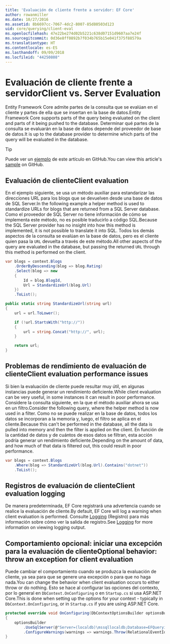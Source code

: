 ```yaml
---
title: 'Evaluación de cliente frente a servidor: EF Core'
author: rowanmiller
ms.date: 10/27/2016
ms.assetid: 8b6697cc-7067-4dc2-8007-85d80503d123
uid: core/querying/client-eval
ms.openlocfilehash: 47e22be274d02b5221c638d07151d9607aa7e24f
ms.sourcegitcommit: 0d36e8ff0892b7f034b765b15e041f375f88579a
ms.translationtype: HT
ms.contentlocale: es-ES
ms.lasthandoff: 09/09/2018
ms.locfileid: "44250808"
---
```

# <a name="client-vs-server-evaluation"></a><span data-ttu-id="9a4aa-102">Evaluación de cliente frente a servidor</span><span class="sxs-lookup"><span data-stu-id="9a4aa-102">Client vs. Server Evaluation</span></span>

<span data-ttu-id="9a4aa-103">Entity Framework Core admite partes de la consulta que se evalúan en el cliente y partes de ella que se insertan en la base de datos.</span><span class="sxs-lookup"><span data-stu-id="9a4aa-103">Entity Framework Core supports parts of the query being evaluated on the client and parts of it being pushed to the database.</span></span> <span data-ttu-id="9a4aa-104">Determinar qué partes de la consulta se evaluarán en la base de datos depende del proveedor de base de datos.</span><span class="sxs-lookup"><span data-stu-id="9a4aa-104">It is up to the database provider to determine which parts of the query will be evaluated in the database.</span></span>

> [!TIP]  
> <span data-ttu-id="9a4aa-105">Puede ver un [ejemplo](https://github.com/aspnet/EntityFramework.Docs/tree/master/samples/core/Querying) de este artículo en GitHub.</span><span class="sxs-lookup"><span data-stu-id="9a4aa-105">You can view this article's [sample](https://github.com/aspnet/EntityFramework.Docs/tree/master/samples/core/Querying) on GitHub.</span></span>

## <a name="client-evaluation"></a><span data-ttu-id="9a4aa-106">Evaluación de cliente</span><span class="sxs-lookup"><span data-stu-id="9a4aa-106">Client evaluation</span></span>

<span data-ttu-id="9a4aa-107">En el ejemplo siguiente, se usa un método auxiliar para estandarizar las direcciones URL para los blogs que se devuelven desde una base de datos de SQL Server.</span><span class="sxs-lookup"><span data-stu-id="9a4aa-107">In the following example a helper method is used to standardize URLs for blogs that are returned from a SQL Server database.</span></span> <span data-ttu-id="9a4aa-108">Como el proveedor de SQL Server no tiene información de cómo se implementa este método, no es posible traducirlo a código SQL.</span><span class="sxs-lookup"><span data-stu-id="9a4aa-108">Because the SQL Server provider has no insight into how this method is implemented, it is not possible to translate it into SQL.</span></span> <span data-ttu-id="9a4aa-109">Todos los demás aspectos de la consulta se evalúan en la base de datos, pero es el cliente quien pasa la `URL` devuelta a través de este método.</span><span class="sxs-lookup"><span data-stu-id="9a4aa-109">All other aspects of the query are evaluated in the database, but passing the returned `URL` through this method is performed on the client.</span></span>

<!-- [!code-csharp[Main](samples/core/Querying/Querying/ClientEval/Sample.cs?highlight=6)] -->
``` csharp
var blogs = context.Blogs
    .OrderByDescending(blog => blog.Rating)
    .Select(blog => new
    {
        Id = blog.BlogId,
        Url = StandardizeUrl(blog.Url)
    })
    .ToList();
```

<!-- [!code-csharp[Main](samples/core/Querying/Querying/ClientEval/Sample.cs)] -->
``` csharp
public static string StandardizeUrl(string url)
{
    url = url.ToLower();

    if (!url.StartsWith("http://"))
    {
        url = string.Concat("http://", url);
    }

    return url;
}
```

## <a name="client-evaluation-performance-issues"></a><span data-ttu-id="9a4aa-110">Problemas de rendimiento de evaluación de cliente</span><span class="sxs-lookup"><span data-stu-id="9a4aa-110">Client evaluation performance issues</span></span>

<span data-ttu-id="9a4aa-111">Si bien la evaluación de cliente puede resultar muy útil, en algunas instancias puede generar un rendimiento deficiente.</span><span class="sxs-lookup"><span data-stu-id="9a4aa-111">While client evaluation can be very useful, in some instances it can result in poor performance.</span></span> <span data-ttu-id="9a4aa-112">Considere la consulta siguiente, en la que el método auxiliar ahora se usa en un filtro.</span><span class="sxs-lookup"><span data-stu-id="9a4aa-112">Consider the following query, where the helper method is now used in a filter.</span></span> <span data-ttu-id="9a4aa-113">Como no se puede realizar en la base de datos, todos los datos se incorporan a la memoria y, luego, el filtro se aplica en el cliente.</span><span class="sxs-lookup"><span data-stu-id="9a4aa-113">Because this can't be performed in the database, all the data is pulled into memory and then the filter is applied on the client.</span></span> <span data-ttu-id="9a4aa-114">En función de la cantidad de datos y de cuántos de esos datos se filtran, esta acción podría generar un rendimiento deficiente.</span><span class="sxs-lookup"><span data-stu-id="9a4aa-114">Depending on the amount of data, and how much of that data is filtered out, this could result in poor performance.</span></span>

<!-- [!code-csharp[Main](samples/core/Querying/Querying/ClientEval/Sample.cs)] -->
``` csharp
var blogs = context.Blogs
    .Where(blog => StandardizeUrl(blog.Url).Contains("dotnet"))
    .ToList();
```

## <a name="client-evaluation-logging"></a><span data-ttu-id="9a4aa-115">Registros de evaluación de cliente</span><span class="sxs-lookup"><span data-stu-id="9a4aa-115">Client evaluation logging</span></span>

<span data-ttu-id="9a4aa-116">De manera predeterminada, EF Core registrará una advertencia cuando se realice la evaluación de cliente.</span><span class="sxs-lookup"><span data-stu-id="9a4aa-116">By default, EF Core will log a warning when client evaluation is performed.</span></span> <span data-ttu-id="9a4aa-117">Consulte [Logging](../miscellaneous/logging.md) (Registro) para más información sobre cómo ver la salida de registro.</span><span class="sxs-lookup"><span data-stu-id="9a4aa-117">See [Logging](../miscellaneous/logging.md) for more information on viewing logging output.</span></span> 

## <a name="optional-behavior-throw-an-exception-for-client-evaluation"></a><span data-ttu-id="9a4aa-118">Comportamiento opcional: iniciar una excepción para la evaluación de cliente</span><span class="sxs-lookup"><span data-stu-id="9a4aa-118">Optional behavior: throw an exception for client evaluation</span></span>

<span data-ttu-id="9a4aa-119">Puede cambiar el comportamiento cuando se produzca la evaluación de cliente, ya sea para que se genere una excepción o para que no haga nada.</span><span class="sxs-lookup"><span data-stu-id="9a4aa-119">You can change the behavior when client evaluation occurs to either throw or do nothing.</span></span> <span data-ttu-id="9a4aa-120">Esto se hace al configurar las opciones del contexto, por lo general en `DbContext.OnConfiguring` o en `Startup.cs` si usa ASP.NET Core.</span><span class="sxs-lookup"><span data-stu-id="9a4aa-120">This is done when setting up the options for your context - typically in `DbContext.OnConfiguring`, or in `Startup.cs` if you are using ASP.NET Core.</span></span>

<!-- [!code-csharp[Main](samples/core/Querying/Querying/ClientEval/ThrowOnClientEval/BloggingContext.cs?highlight=5)] -->
``` csharp
protected override void OnConfiguring(DbContextOptionsBuilder optionsBuilder)
{
    optionsBuilder
        .UseSqlServer(@"Server=(localdb)\mssqllocaldb;Database=EFQuerying;Trusted_Connection=True;")
        .ConfigureWarnings(warnings => warnings.Throw(RelationalEventId.QueryClientEvaluationWarning));
}
```
